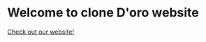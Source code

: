 # Welcome to clone D'oro website

<a href="https://webtechnology-project-328e4.firebaseapp.com/" target="_blank">Check out our website!</a>

